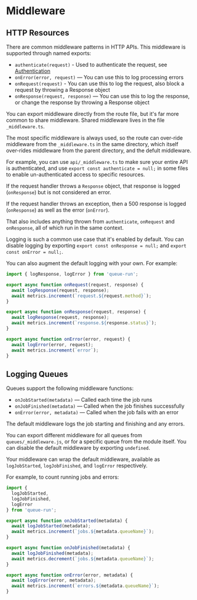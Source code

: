 # Middleware

## HTTP Resources

There are common middleware patterns in HTTP APIs. This middleware is supported through named exports:

- `authenticate(request)` - Used to authenticate the request, see [Authentication](05-Authenticate.md)
- `onError(error, request)` — You can use this to log processing errors
- `onRequest(request)` - You can use this to log the request, also block a request by throwing a Response object
- `onResponse(request, response)` — You can use this to log the response, or change the response by throwing a Response object

You can export middleware directly from the route file, but it's far more common to share middleware. Shared middleware lives in the file `_middleware.ts`.

The most specific middleware is always used, so the route can over-ride middleware from the `_middleware.ts` in the same directory, which itself over-rides middleware from the parent directory, and the defult middleware.

For example, you can use `api/_middleware.ts` to make sure your entire API is authenticated, and use `export const authenticate = null;` in some files to enable un-authenticated access to specific resources.

If the request handler throws a `Response` object, that response is logged (`onResponse`) but is not considered an error.

If the request handler throws an exception, then a 500 response is logged (`onResponse`) as well as the error (`onError`).

That also includes anything thrown from `authenticate`, `onRequest` and `onResponse`, all of which run in the same context.

Logging is such a common use case that it's enabled by default. You can disable logging by exporting `export const onResponse = null;` and `export const onError = null;`.

You can also augment the default logging with your own. For example:

```ts title="api/_middleware.ts"
import { logResponse, logError } from 'queue-run';

export async function onRequest(request, response) {
  await logResponse(request, response);
  await metrics.increment(`request.${request.method}`);
}

export async function onResponse(request, response) {
  await logResponse(request, response);
  await metrics.increment(`response.${response.status}`);
}

export async function onError(error, request) {
  await logError(error, request);
  await metrics.increment(`error`);
}
```


## Logging Queues

Queues support the following middleware functions:

- `onJobStarted(metadata)` — Called each time the job runs
- `onJobFinished(metadata)` — Called when the job finishes successfully
- `onError(error, metadata)` — Called when the job fails with an error

The default middleware logs the job starting and finishing and any errors.

You can export different middleware for all queues from `queues/_middleware.js`, or for a specific queue from the module itself. You can disable the default middleware by exporting `undefined`.

Your middleware can wrap the default middleware, available as `logJobStarted`, `logJobFinished`, and `logError` respectively.

For example, to count running jobs and errors:

```ts title="queues/_middleware.js"
import {
  logJobStarted,
  logJobFinished,
  logError
} from 'queue-run';

export async function onJobStarted(metadata) {
  await logJobStarted(metadata);
  await metrics.increment(`jobs.${metadata.queueName}`);
}

export async function onJobFinished(metadata) {
  await logJobFinished(metadata);
  await metrics.decrement(`jobs.${metadata.queueName}`);
}

export async function onError(error, metadata) {
  await logError(error, metadata);
  await metrics.increment(`errors.${metadata.queueName}`);
}
```